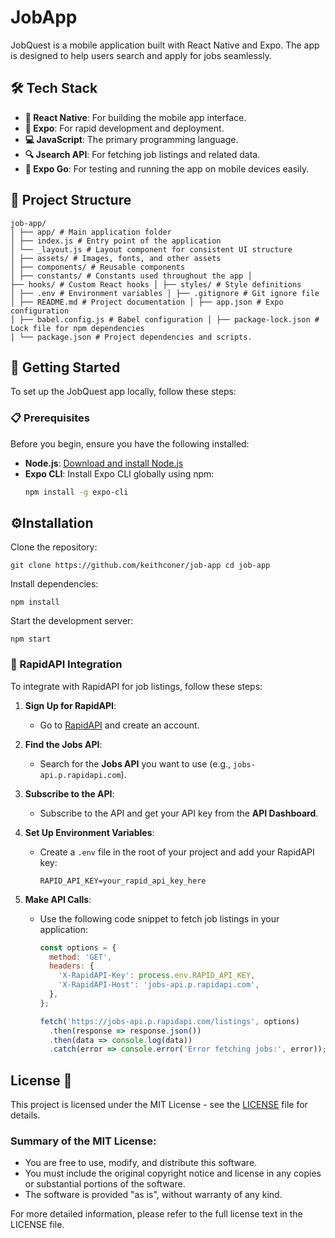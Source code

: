 # JobApp
JobQuest is a mobile application built with React Native and Expo. The app is designed to help users search and apply for jobs seamlessly. 

## 🛠️ Tech Stack

- **📱 React Native**: For building the mobile app interface.
- **🚀 Expo**: For rapid development and deployment.
- **💻 JavaScript**: The primary programming language.
- **🔍 Jsearch API**: For fetching job listings and related data.
- **📲 Expo Go**: For testing and running the app on mobile devices easily.


## 📂 Project Structure

```
job-app/
│ ├── app/ # Main application folder
│ ├── index.js # Entry point of the application
│ └── _layout.js # Layout component for consistent UI structure
│ ├── assets/ # Images, fonts, and other assets
│ ├── components/ # Reusable components
│ ├── constants/ # Constants used throughout the app │
├── hooks/ # Custom React hooks │ ├── styles/ # Style definitions
│ ├── .env # Environment variables │ ├── .gitignore # Git ignore file
│ ├── README.md # Project documentation │ ├── app.json # Expo configuration
│ ├── babel.config.js # Babel configuration │ ├── package-lock.json # Lock file for npm dependencies
│ └── package.json # Project dependencies and scripts.
```

## 🚀 Getting Started

To set up the JobQuest app locally, follow these steps:

### 📋 Prerequisites
Before you begin, ensure you have the following installed:

- **Node.js**: [Download and install Node.js](https://nodejs.org/)
- **Expo CLI**: Install Expo CLI globally using npm:
  ```bash
  npm install -g expo-cli
  ```



## ⚙️Installation
Clone the repository:

```
git clone https://github.com/keithconer/job-app cd job-app
```

Install dependencies:

```
npm install
```

Start the development server:

```
npm start
```

### 🔗 RapidAPI Integration

To integrate with RapidAPI for job listings, follow these steps:

1. **Sign Up for RapidAPI**:
   - Go to [RapidAPI](https://rapidapi.com/) and create an account.

2. **Find the Jobs API**:
   - Search for the **Jobs API** you want to use (e.g., `jobs-api.p.rapidapi.com`).

3. **Subscribe to the API**:
   - Subscribe to the API and get your API key from the **API Dashboard**.

4. **Set Up Environment Variables**:
   - Create a `.env` file in the root of your project and add your RapidAPI key:
     ```env
     RAPID_API_KEY=your_rapid_api_key_here
     ```

5. **Make API Calls**:
   - Use the following code snippet to fetch job listings in your application:
     ```javascript
     const options = {
       method: 'GET',
       headers: {
         'X-RapidAPI-Key': process.env.RAPID_API_KEY,
         'X-RapidAPI-Host': 'jobs-api.p.rapidapi.com',
       },
     };

     fetch('https://jobs-api.p.rapidapi.com/listings', options)
       .then(response => response.json())
       .then(data => console.log(data))
       .catch(error => console.error('Error fetching jobs:', error));
     ```
## License 📜

This project is licensed under the MIT License - see the [LICENSE](LICENSE) file for details.

### Summary of the MIT License:
- You are free to use, modify, and distribute this software.
- You must include the original copyright notice and license in any copies or substantial portions of the software.
- The software is provided "as is", without warranty of any kind.

For more detailed information, please refer to the full license text in the LICENSE file.

